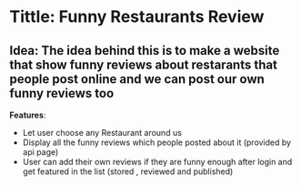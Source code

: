 # Tittle: Funny Restaurants Review

## Idea: The idea behind this is to make a website that show funny reviews about restarants that people post online and we can post our own funny reviews too

**Features**:

* Let user choose any Restaurant around us
* Display all the funny reviews which people posted about it (provided by api page)
* User can add their own reviews if they are funny enough after login and get featured in the list (stored , reviewed and published)